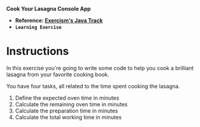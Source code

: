 **Cook Your Lasagna Console App**

- **Reference: [Exercism's Java Track](https://exercism.org/tracks/java)**
- **`Learning Exercise`**

# Instructions

In this exercise you're going to write some code to help you cook a brilliant lasagna from your favorite cooking book.

You have four tasks, all related to the time spent cooking the lasagna.

1. Define the expected oven time in minutes
2. Calculate the remaining oven time in minutes
3. Calculate the preparation time in minutes
4. Calculate the total working time in minutes
